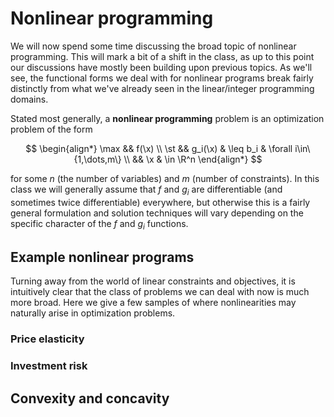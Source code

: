 # Nonlinear programming

We will now spend some time discussing the broad topic of nonlinear programming. This will mark a bit of a shift in the class, as up to this point our discussions have mostly been building upon previous topics. As we'll see, the functional forms we deal with for nonlinear programs break fairly distinctly from what we've already seen in the linear/integer programming domains.

Stated most generally, a **nonlinear programming** problem is an optimization problem of the form

$$
\begin{align*}
\max && f(\x) \\
\st  && g_i(\x) & \leq b_i & \forall i\in\{1,\dots,m\} \\
     && \x & \in \R^n
\end{align*}
$$

for some $n$ (the number of variables) and $m$ (number of constraints). In this class we will generally assume that $f$ and $g_i$ are differentiable (and sometimes twice differentiable) everywhere, but otherwise this is a fairly general formulation and solution techniques will vary depending on the specific character of the $f$ and $g_i$ functions.

## Example nonlinear programs

Turning away from the world of linear constraints and objectives, it is intuitively clear that the class of problems we can deal with now is much more broad. Here we give a few samples of where nonlinearities may naturally arise in optimization problems.

### Price elasticity

### Investment risk

## Convexity and concavity
